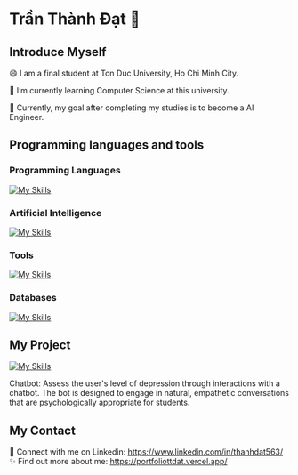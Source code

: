 # Trần Thành Đạt 👋
## Introduce Myself
😄 I am a final student at Ton Duc University, Ho Chi Minh City. 

🌱 I’m currently learning Computer Science at this university. 

🔭 Currently, my goal after completing my studies is to become a AI Engineer.

## Programming languages and tools
### Programming Languages
[![My Skills](https://skillicons.dev/icons?i=java,py,react)](https://skillicons.dev)
### Artificial Intelligence
[![My Skills](https://skillicons.dev/icons?i=tensorflow,sklearn,pytorch,opencv )](https://skillicons.dev)
### Tools
[![My Skills](https://skillicons.dev/icons?i=vscode,github,gitlab)](https://skillicons.dev)
### Databases
[![My Skills](https://skillicons.dev/icons?i=supabase,postgres,mongodb  )](https://skillicons.dev)
## My Project
[![My Skills](https://skillicons.dev/icons?i=bots  )](https://skillicons.dev) 

Chatbot: Assess the user's level of depression through interactions with a chatbot. The bot is designed to engage in natural, empathetic conversations that are psychologically appropriate for students.
## My Contact
💬 Connect with me on Linkedin: 
https://www.linkedin.com/in/thanhdat563/
✨ Find out more about me: 
https://portfoliottdat.vercel.app/


<!--
**TThanhhDatt/TThanhhDatt** is a ✨ _special_ ✨ repository because its `README.md` (this file) appears on your GitHub profile.

Here are some ideas to get you started:

- 🔭 I’m currently working on ...
- 🌱 I’m currently learning ...
- 👯 I’m looking to collaborate on ...
- 🤔 I’m looking for help with ...
- 💬 Ask me about ...
- 📫 How to reach me: ...
- 😄 Pronouns: ...
- ⚡ Fun fact: ...
-->
